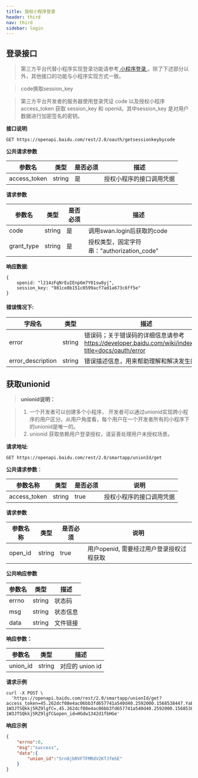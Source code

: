 ```yaml
---
title: 授权小程序登录
header: third
nav: third
sidebar: login
---
```



## 登录接口

> 第三方平台代替小程序实现登录功能请参考<a href="https://smartprogram.baidu.com/docs/develop/api/open/log_swan-login/#swan-login"> 小程序登录 </a> 。除了下述部分以外，其他接口的功能与小程序实现方式一致。

> code换取session_key

> 第三方平台开发者的服务器使用登录凭证 code 以及授权小程序 access_token 获取 session_key 和 openid。其中session_key 是对用户数据进行加密签名的密钥。

**接口说明**:

```
GET https://openapi.baidu.com/rest/2.0/oauth/getsessionkeybycode
```

**公共请求参数**

|参数名 | 类型 | 是否必须 | 描述|
|----- |-----| ------| -----|
access\_token|string | 是 | 授权小程序的接口调用凭据 |

**请求参数**

|参数名 | 类型 | 是否必须 | 描述|
|----- |-----| ------| -----|
|code | string | 是| 调用swan.login后获取的code|
|grant_type | string | 是| 授权类型，固定字符串："authorization_code"|

**响应数据**:

```
{
    openid: "l214zFqNrEuIEnp6m7Y01sw8yj",
    session_key: "981ce8b151c0599acf7ad1a673c6ff5e"
}
```
#### 错误情况下:

|字段名   | 类型 | 描述|
|------ | -----| ----|
|error | string | 错误码；关于错误码的详细信息请参考 https://developer.baidu.com/wiki/index.php?title=docs/oauth/error|
|error\_description | string | 错误描述信息，用来帮助理解和解决发生的错误|


## 获取unionid

> **unionid说明：**

>1.  一个开发者可以创建多个小程序， 开发者可以通过unionid实现跨小程序的用户区分。从用户角度看，每个用户在一个开发者所有的小程序下的unionid是唯一的。
>2. unionid 获取依赖用户登录授权，请妥善处理用户未授权场景。

**请求地址**:

```
GET https://openapi.baidu.com/rest/2.0/smartapp/unionId/get
```

**公共请求参数**：

| 参数名称     | 类型   | 是否必须 | 说明                                                         |
| ------------ | ------ | -------- | ------------------------------------------------------------ |
| access_token | string | true     | 授权小程序的接口调用凭据                                     |

**请求参数**

| 参数名称     | 类型   | 是否必须 | 说明                                                         |
| ------------ | ------ | -------- | ------------------------------------------------------------ |
| open_id      | string | true     | 用户openid, 需要经过用户登录授权过程获取 |

**公共响应参数**

| 参数名 | 类型   | 描述     |
| ------ | ------ | -------- |
| errno  | string | 状态码   |
| msg    | string | 状态信息 |
| data   | string | 文件链接 |

**响应参数：**

| 参数名   | 类型   | 描述            |
| -------- | ------ | --------------- |
| union_id | string | 对应的 union id |
**请求示例** 

```shell
curl -X POST \
  'https://openapi.baidu.com/rest/2.0/smartapp/unionId/get?access_token=45.262dcf08e4ac06bb3fd657741a540d40.2592000.1568538447.YaEGtZv0CrUcnG0OokJV4w-1W3JTSQkkj5RZ9lgfC=,45.262dcf08e4ac06bb3fd657741a540d40.2592000.1568538447.YaEGtZv0CrUcnG0OokJV4w-1W3JTSQkkj5RZ9lgfC&open_id=HGdw1342d1fbHGe'
```
**响应示例**

```json
{
    "errno":0,
    "msg":"success",
    "data":{
        "union_id":"Srn8jbRVFTFMRdV2KTJfmSE"
    }
}
```



